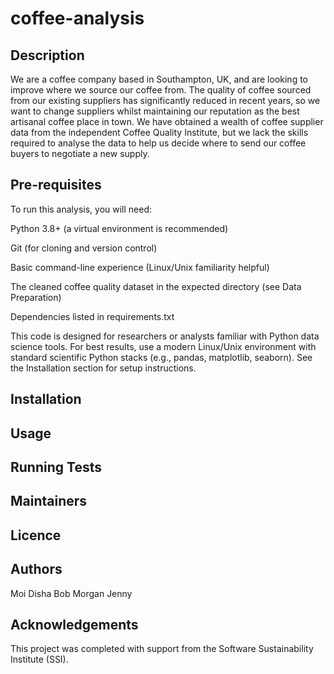 # coffee-analysis

## Description
We are a coffee company based in Southampton, UK, and are looking to improve where we source our coffee from. The quality of coffee sourced from our existing suppliers has significantly reduced in recent years, so we want to change suppliers whilst maintaining our reputation as the best artisanal coffee place in town. We have obtained a wealth of coffee supplier data from the independent Coffee Quality Institute, but we lack the skills required to analyse the data to help us decide where to send our coffee buyers to negotiate a new supply.

## Pre-requisites
To run this analysis, you will need:

Python 3.8+ (a virtual environment is recommended)

Git (for cloning and version control)

Basic command-line experience (Linux/Unix familiarity helpful)

The cleaned coffee quality dataset in the expected directory (see Data Preparation)

Dependencies listed in requirements.txt

This code is designed for researchers or analysts familiar with Python data science tools. For best results, use a modern Linux/Unix environment with standard scientific Python stacks (e.g., pandas, matplotlib, seaborn). See the Installation section for setup instructions.

## Installation

## Usage

## Running Tests

## Maintainers

## Licence

## Authors
Moi Disha Bob Morgan Jenny

## Acknowledgements

This project was completed with support from the Software Sustainability Institute (SSI).
